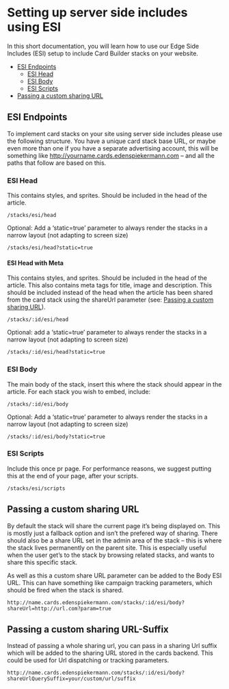 # Setting up server side includes using ESI

In this short documentation, you will learn how to use our Edge Side Includes (ESI) setup to include Card Builder stacks on your website.

* [ESI Endpoints](#esi-endpoints)
  * [ESI Head](#esi-head)
  * [ESI Body](#esi-body)
  * [ESI Scripts](#esi-scripts)
* [Passing a custom sharing URL](#passing-a-custom-sharing-url)

## ESI Endpoints

To implement card stacks on your site using server side includes please use the following structure. You have a unique card stack base URL, or maybe even more than one if you have a separate advertising account, this will be something like http://yourname.cards.edenspiekermann.com – and all the paths that follow are based on this.

### ESI Head

This contains styles, and sprites. Should be included in the head of the article.

```
/stacks/esi/head
```

Optional: Add a ‘static=true’ parameter to always render the stacks in a narrow layout (not adapting to screen size)

```
/stacks/esi/head?static=true
```

#### ESI Head with Meta

This contains styles, and sprites. Should be included in the head of the article. This also contains meta tags for title, image and description. This should be included instead of the head when the article has been shared from the card stack using the shareUrl parameter (see: [Passing a custom sharing URL](#passing-a-custom-sharing-url)).

```
/stacks/:id/esi/head
```

Optional: add a ‘static=true’ parameter to always render the stacks in a narrow layout (not adapting to screen size)

```
/stacks/:id/esi/head?static=true
```

### ESI Body

The main body of the stack, insert this where the stack should appear in the article. For each stack you wish to embed, include:

```
/stacks/:id/esi/body
```

Optional: Add a ‘static=true’ parameter to always render the stacks in a narrow layout (not adapting to screen size)

```
/stacks/:id/esi/body?static=true
```

### ESI Scripts

Include this once pr page. For performance reasons, we suggest putting this at the end of your page, after your scripts.

```
/stacks/esi/scripts
```

## Passing a custom sharing URL

By default the stack will share the current page it’s being displayed on. This is mostly just a fallback option and isn’t the prefered way of sharing. There should also be a share URL set in the admin area of the stack – this is where the stack lives permanently on the parent site. This is especially useful when the user get’s to the stack by browsing related stacks, and wants to share this specific stack.

As well as this a custom share URL parameter can be added to the Body ESI URL. This can have something like campaign tracking parameters, which should be fired when the stack is shared.

```
http://name.cards.edenspiekermann.com/stacks/:id/esi/body?shareUrl=http://url.com?param=true
```

## Passing a custom sharing URL-Suffix
Instead of passing a whole sharing url, you can pass in a sharing Url suffix which will be added to the sharing URL stored in the cards backend. This could be used for Url dispatching or tracking parameters.

```
http://name.cards.edenspiekermann.com/stacks/:id/esi/body?shareUrlQuerySuffix=your/custom/url/suffix
```
